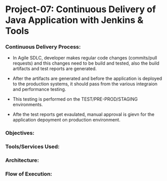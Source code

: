 # Project-07: Continuous Delivery of Java Application with Jenkins & Tools 

### Continuous Delivery Process:

- In Agile SDLC, developer makes regular code changes (commits/pull requests) and this changes need to be build and tested, also the build artifacts and test reports are generated. 

- After the artifacts are generated and before the application is deployed to the production systems, it should pass from the various integraion and performance testing.

- This testing is performed on the TEST/PRE-PROD/STAGING environments.

- Afte the test reports get evaulated, manual approval is gievn for the application depoyment on production environment.


### Objectives:





### Tools/Services Used:

### Architecture:

### Flow of Execution:

